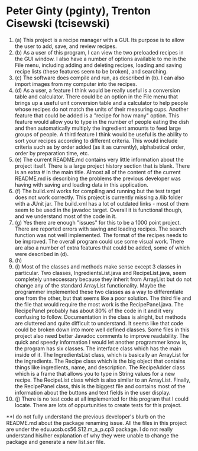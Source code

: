 Peter Ginty (pginty), Trenton Cisewski (tcisewski)
======
1. (a) This project is a recipe manager with a GUI. Its purpose is to allow the user to add, save, and review recipes.
2. (b) As a user of this program, I can view the two preloaded recipes in the GUI window. I also have a number of options available to me in the File menu, including adding and deleting recipes, loading and saving recipe lists (these features seem to be broken), and searching.
3. (c) The software does compile and run, as described in (b).  I can also import images from my computer into the recipes.
4. (d) As a user, a feature I think would be really useful is a conversion table and calculator.  There could be an option in the File menu that brings up a useful unit conversion table and a calculator to help people whose recipes do not match the units of their measuring cups.  Another feature that could be added is a "recipe for how many" option.  This feature would allow you to type in the number of people eating the dish and then automatically multiply the ingredient amounts to feed large groups of people. A third feature I think would be useful is the ability to sort your recipes according to different criteria. This would include criteria such as by order added (as it as currently), alphabetical order, order by preparation time, etc.
5. (e) The current README.md contains very little information about the project itself. There is a large project history section that is blank. There is an extra # in the main title. Almost all of the content of the current README.md is describing the problems the previous developer was having with saving and loading data in this application.
6. (f) The build.xml works for compiling and running but the test target does not work correctly. This project is currently missing a /lib folder with a JUnit jar. The build.xml has a lot of outdated links - most of them seem to be used in the javadoc target.  Overall it is functional though, and we understand most of the code in it.
7. (g) Yes there are enough "issues" for this to be a 1000 point project.  There are reported errors with saving and loading recipes.  The search function was not well implemented.  The format of the recipes needs to be improved.  The overall program could use some visual work. There are also a number of extra features that could be added, some of which were described in (d).
8. (h)
9. (i) Most of the classes and methods make sense except 3 classes in particular.  Two classes, IngredientsList.java and RecipeList.java, seem completely unneccessary because they inherit from ArrayList but do not change any of the standard ArrayList functionality. Maybe the programmer implemented these two classes as a way to differentiate one from the other, but that seems like a poor solution. The third file and the file that would require the most work is the RecipePanel.java. The RecipePanel probably has about 80% of the code in it and it very confusing to follow. Documentation in the class is alright, but methods are cluttered and quite difficult to understand. It seems like that code could be broken down into more well defined classes. Some files in this project also need better Javadoc comments to improve readability. The quick and speedy information I would let another programmer know is, the program has six classes.  The interface class which has the main inside of it.  The IngredientsList class, which is basically an ArrayList for the ingredients.  The Recipe class which is the big object that contains things like ingredients, name, and  description.  The RecipeAdder class which is a frame that allows you to type in String values for a new recipe.  The RecipeList class which is also similar to an ArrayList.  Finally, the RecipePanel class, this is the biggest file and contains most of the information about the buttons and text fields in the user display. 
10. (j) There is no test code at all implemented for this program that I could locate. There are lots of oppurtunities to create tests for this project.

**I do not fully understand the previous developer's blurb on the README.md about the package renaming issue. All the files in this project are under the edu.ucsb.cs56.S12.m_a_p.cp3 package. I do not really understand his/her explanation of why they were unable to change the package and generate a new list.ser file.

